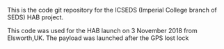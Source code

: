 This is the code git repository for the ICSEDS (Imperial College branch of SEDS) HAB project.

This code was used for the HAB launch on 3 November 2018 from Elsworth,UK. The payload was launched after the GPS lost lock
